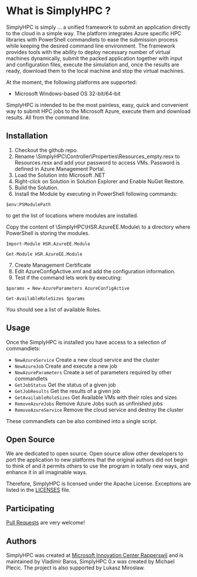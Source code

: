 What is SimplyHPC ?
============

SimplyHPC is simply ... a unified framework to submit an application directly to the cloud in a simple way. 
The platform integrates Azure specific HPC libraries with PowerShell commandlets to ease the submission process while keeping 
the desired command line environment. The framework provides tools with the ability to deploy necessary number of virtual machines dynamically, 
submit the packed application together with input and configuration files, execute the simulation and, once the results are ready, 
download them to the local machine and stop the virtual machines. 

At the moment, the following platforms are supported:

- Microsoft Windows-based OS 32-bit/64-bit

SimplyHPC is intended to be the most painless, easy, quick and convenient way
to submit HPC jobs to the Microsoft Azure, execute them and download results. 
All from the command line.

Installation
-----

1. Checkout the github repo.
2. Rename <repo>\SimplyHPC\Controller\Properties\Resources_empty.resx to Resources.resx
and add your password to access VMs.
Password is defined in Azure Management Portal.
3. Load the Solution into Microsoft .NET
4. Right-click on Solution in Solution Explorer and Enable NuGet Restore.
5. Build the Solution.
6. Install the Module by executing in PowerShell following commands:
  
  `$env:PSModulePath`
  
 to get the list of locations where modules are installed. 

  Copy the content of <repo>\SimplyHPC\HSR.AzureEE.Module\ to a directory where PowerShell is storing the modules.
  
  `Import-Module HSR.AzureEE.Module`

  `Get-Module HSR.AzureEE.Module`
  
7. Create Management Certificate
8. Edit AzureConfigActive.xml and add the configuration information.
9. Test if the command lets work by executing:

`$params = New-AzureParameters AzureConfigActive`

`Get-AvailableRoleSizes $params`

You should see a list of available Roles.
  
Usage
-----
Once the SimplyHPC is installed you have access to a selection of commandlets:

* `NewAzureService` Create a new cloud service and the cluster 
* `NewAzureJob` Create and execute a new job 
* `NewAzureParameters` Create a set of parameters required by other commandlets    
* `GetJobStatus` Get the status of a given job    
* `GetJobResults` Get the results of a given job  
* `GetAvailableRoleSizes` Get Available VMs with their roles and sizes 
* `RemoveAzureJobs` Remove Azure Jobs such as unfinished jobs 
* `RemoveAzureService` Remove the cloud service and destroy the cluster 

These commandlets can be also combined into a single script. 

Open Source
-----------
We are dedicated to open source. Open source allow other
developers to port the application to new platforms that the original
authors did not begin to think of and it permits others to use the program in totally new ways, and enhance it in all imaginable ways.

Therefore, SimplyHPC is licensed under the Apache License. Exceptions are listed in the
[LICENSES](https://github.com/vbaros/SimplyHPC/blob/master/LICENSE) file.

Participating
-------------

[Pull Requests](https://help.github.com/articles/using-pull-requests)
are very welcome!

Authors
-------

SimplyHPC was created at [Microsoft Innovation Center Rapperswil](www.msic.ch) and is maintained by Vladimir Baros, SimplyHPC 0.x
was created by Michael Plecic.  The project is also supported by Lukasz Miroslaw.
